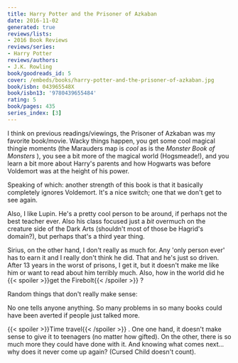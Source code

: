 ```yaml
---
title: Harry Potter and the Prisoner of Azkaban
date: 2016-11-02
generated: true
reviews/lists:
- 2016 Book Reviews
reviews/series:
- Harry Potter
reviews/authors:
- J.K. Rowling
book/goodreads_id: 5
cover: /embeds/books/harry-potter-and-the-prisoner-of-azkaban.jpg
book/isbn: 043965548X
book/isbn13: '9780439655484'
rating: 5
book/pages: 435
series_index: [3]
---
```

I think on previous readings/viewings, the Prisoner of Azkaban was my favorite book/movie. Wacky things happen, you get some cool magical thingie moments (the Marauders map is _cool_ as is the _Monster Book of Monsters_ ), you see a bit more of the magical world (Hogsmeade!), and you learn a bit more about Harry's parents and how Hogwarts was before Voldemort was at the height of his power.  

Speaking of which: another strength of this book is that it basically completely ignores Voldemort. It's a nice switch; one that we don't get to see again.  

<!--more-->

Also, I like Lupin. He's a pretty cool person to be around, if perhaps not the best teacher ever. Also his class focused just a _bit_ overmuch on the creature side of the Dark Arts (shouldn't most of those be Hagrid's domain?), but perhaps that's a third year thing.  

Sirius, on the other hand, I don't really as much for. Any 'only person ever' has to earn it and I really don't think he did. That and he's just so driven. After 13 years in the worst of prisons, I get it, but it doesn't make me like him or want to read about him terribly much. Also, how in the world did he {{< spoiler >}}get the Firebolt{{< /spoiler >}}  ?  

Random things that don't really make sense:  

No one tells anyone anything. So many problems in so many books could have been averted if people just talked more.  

{{< spoiler >}}Time travel{{< /spoiler >}}  . One one hand, it doesn't make sense to give it to teenagers (no matter how gifted). On the other, there is so much more they could have done with it. And knowing what comes next... why does it never come up again? (Cursed Child doesn't count).